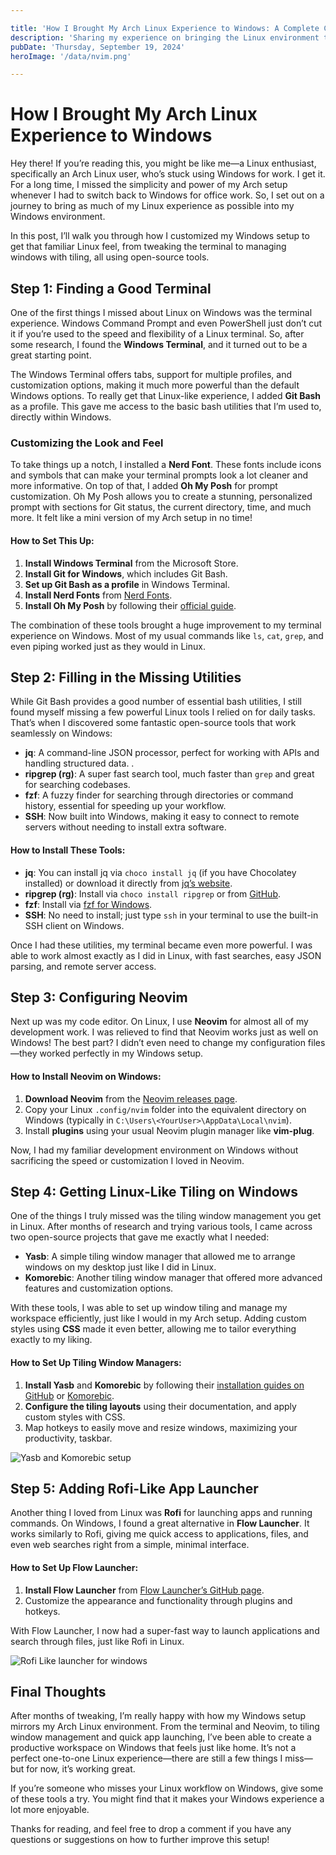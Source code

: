 ```yaml
---

title: 'How I Brought My Arch Linux Experience to Windows: A Complete Customization Journey'  
description: 'Sharing my experience on bringing the Linux environment to Windows with a few tweaks and powerful open-source tools.'  
pubDate: 'Thursday, September 19, 2024'  
heroImage: '/data/nvim.png'  

---
```


# **How I Brought My Arch Linux Experience to Windows**

Hey there! If you’re reading this, you might be like me—a Linux enthusiast, specifically an Arch Linux user, who’s stuck using Windows for work. I get it. For a long time, I missed the simplicity and power of my Arch setup whenever I had to switch back to Windows for office work. So, I set out on a journey to bring as much of my Linux experience as possible into my Windows environment.

In this post, I’ll walk you through how I customized my Windows setup to get that familiar Linux feel, from tweaking the terminal to managing windows with tiling, all using open-source tools.

## **Step 1: Finding a Good Terminal**

One of the first things I missed about Linux on Windows was the terminal experience. Windows Command Prompt and even PowerShell just don’t cut it if you’re used to the speed and flexibility of a Linux terminal. So, after some research, I found the **Windows Terminal**, and it turned out to be a great starting point.

The Windows Terminal offers tabs, support for multiple profiles, and customization options, making it much more powerful than the default Windows options. To really get that Linux-like experience, I added **Git Bash** as a profile. This gave me access to the basic bash utilities that I’m used to, directly within Windows.

### **Customizing the Look and Feel**

To take things up a notch, I installed a **Nerd Font**. These fonts include icons and symbols that can make your terminal prompts look a lot cleaner and more informative. On top of that, I added **Oh My Posh** for prompt customization. Oh My Posh allows you to create a stunning, personalized prompt with sections for Git status, the current directory, time, and much more. It felt like a mini version of my Arch setup in no time!

#### **How to Set This Up:**

1. **Install Windows Terminal** from the Microsoft Store.
2. **Install Git for Windows**, which includes Git Bash.
3. **Set up Git Bash as a profile** in Windows Terminal.
4. **Install Nerd Fonts** from [Nerd Fonts](https://www.nerdfonts.com/).
5. **Install Oh My Posh** by following their [official guide](https://ohmyposh.dev/).

The combination of these tools brought a huge improvement to my terminal experience on Windows. Most of my usual commands like `ls`, `cat`, `grep`, and even piping worked just as they would in Linux.

## **Step 2: Filling in the Missing Utilities**

While Git Bash provides a good number of essential bash utilities, I still found myself missing a few powerful Linux tools I relied on for daily tasks. That’s when I discovered some fantastic open-source tools that work seamlessly on Windows:

- **jq**: A command-line JSON processor, perfect for working with APIs and handling structured data. .
- **ripgrep (rg)**: A super fast search tool, much faster than `grep` and great for searching codebases.
- **fzf**: A fuzzy finder for searching through directories or command history, essential for speeding up your workflow.
- **SSH**: Now built into Windows, making it easy to connect to remote servers without needing to install extra software.

#### **How to Install These Tools:**

- **jq**: You can install jq via `choco install jq` (if you have Chocolatey installed) or download it directly from [jq’s website](https://jqlang.github.io/jq/download/).
- **ripgrep (rg)**: Install via `choco install ripgrep` or from [GitHub](https://github.com/BurntSushi/ripgrep).
- **fzf**: Install via [fzf for Windows](https://github.com/junegunn/fzf-bin/releases).
- **SSH**: No need to install; just type `ssh` in your terminal to use the built-in SSH client on Windows.

Once I had these utilities, my terminal became even more powerful. I was able to work almost exactly as I did in Linux, with fast searches, easy JSON parsing, and remote server access.

## **Step 3: Configuring Neovim**

Next up was my code editor. On Linux, I use **Neovim** for almost all of my development work. I was relieved to find that Neovim works just as well on Windows! The best part? I didn’t even need to change my configuration files—they worked perfectly in my Windows setup.

#### **How to Install Neovim on Windows:**

1. **Download Neovim** from the [Neovim releases page](https://github.com/neovim/neovim/releases).
2. Copy your Linux `.config/nvim` folder into the equivalent directory on Windows (typically in `C:\Users\<YourUser>\AppData\Local\nvim`).
3. Install **plugins** using your usual Neovim plugin manager like **vim-plug**.

Now, I had my familiar development environment on Windows without sacrificing the speed or customization I loved in Neovim.

## **Step 4: Getting Linux-Like Tiling on Windows**

One of the things I truly missed was the tiling window management you get in Linux. After months of research and trying various tools, I came across two open-source projects that gave me exactly what I needed:

- **Yasb**: A simple tiling window manager that allowed me to arrange windows on my desktop just like I did in Linux.
- **Komorebic**: Another tiling window manager that offered more advanced features and customization options.

With these tools, I was able to set up window tiling and manage my workspace efficiently, just like I would in my Arch setup. Adding custom styles using **CSS** made it even better, allowing me to tailor everything exactly to my liking.


#### **How to Set Up Tiling Window Managers:**

1. **Install Yasb** and **Komorebic** by following their [installation guides on GitHub](https://github.com/freddie-mc/yasb) or [Komorebic](https://github.com/LGUG2Z/komorebi).
2. **Configure the tiling layouts** using their documentation, and apply custom styles with CSS.
3. Map hotkeys to easily move and resize windows, maximizing your productivity, taskbar.

<img src="/data/tiling.png" alt="Yasb and Komorebic setup" class="py-4" />

## **Step 5: Adding Rofi-Like App Launcher**

Another thing I loved from Linux was **Rofi** for launching apps and running commands. On Windows, I found a great alternative in **Flow Launcher**. It works similarly to Rofi, giving me quick access to applications, files, and even web searches right from a simple, minimal interface.

#### **How to Set Up Flow Launcher:**

1. **Install Flow Launcher** from [Flow Launcher’s GitHub page](https://github.com/Flow-Launcher/Flow.Launcher).
2. Customize the appearance and functionality through plugins and hotkeys.

With Flow Launcher, I now had a super-fast way to launch applications and search through files, just like Rofi in Linux.

<img src="/data/search.png" alt="Rofi Like launcher for windows" class="py-4"/>

## **Final Thoughts**

After months of tweaking, I’m really happy with how my Windows setup mirrors my Arch Linux environment. From the terminal and Neovim, to tiling window management and quick app launching, I’ve been able to create a productive workspace on Windows that feels just like home. It’s not a perfect one-to-one Linux experience—there are still a few things I miss—but for now, it’s working great.

If you’re someone who misses your Linux workflow on Windows, give some of these tools a try. You might find that it makes your Windows experience a lot more enjoyable.

Thanks for reading, and feel free to drop a comment if you have any questions or suggestions on how to further improve this setup!
